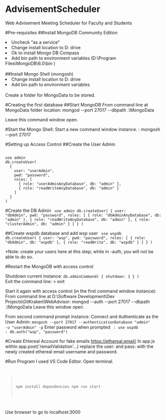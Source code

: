 # AdvisementScheduler
Web Advisement Meeting Scheduler for Faculty and Students

#Pre-requisites
##Install MongoDB Community Edition
  <li>Uncheck "as a service"</li>
  <li> Change install location to D: drive</li>
  <li> Ok to install Mongo DB Compass</li>
  <li> Add bin path to environment variables  (D:\Program Files\MongoDB\6.0\bin )</li>
<br>
##Install Mongo Shell (mongosh)
   <li> Change install location to D: drive</li>
   <li> Add bin path to environment variables</li>
<br>
Create a folder for MongoData to be stored.

#Creating the first database
##Start MongoDB
From command line at MongoData folder location:  mongod --port 27017 --dbpath .\MongoData

Leave this command window open. 

#Start the Mongo Shell:
Start a new command window instance.
: mongosh --port 27017

#Setting up Access Control
##Create the User Admin

<code>
use admin
db.createUser(
  {
    user: "userAdmin",
    pwd: "password", 
    roles: [
      { role: "userAdminAnyDatabase", db: "admin" },
      { role: "readWriteAnyDatabase", db: "admin" }
    ]
  }
)
</code>

#Create the DB Admin
<code>
use admin
db.createUser(
  {
    user: "dbAdmin",
    pwd: "password", 
    roles: [
      { role: "dbAdminAnyDatabase", db: "admin" },
      { role: "readWriteAnyDatabase", db: "admin" },
      { role: "clusterAdmin", db: "admin" }
    ]
  }
)
</code>

##Create wspdb database and add wsp user
<code>
use wspdb
db.createUser(
  {
    user: "wsp",
    pwd: "password",
    roles: [
      { role: "dbAdmin", db: "wspdb" },
      { role: "readWrite", db: "wspdb" }
    ]
  }
)
</code>

*Note: create your users here at this step; while in -auth, you will not be able to do so.

#Restart the MongoDB with access control

Shutdown current instance: 
<code>db.adminCommand( { shutdown: 1 } ) </code>
Exit the command line: > exit

Start it again with access control (in the first command window instance): 
From command line at D:\Software Development\Dev Projects\GitKraken\WebAdvisor: mongod --auth --port 27017 --dbpath .\MongoData
Leave this window open.

From second command prompt instance:
Connect and Authenticate as the User Admin:
<code>mongosh --port 27017  --authenticationDatabase "admin" -u "userAdmin" -p</code>
Enter password when prompted
<code>
: use wspdb
: db.auth("wsp", "password")
</code>

#Create Ehtereal Account for fake emails
https://ethereal.email/
In app.js within app.post('/emailValidation'...) replace the user: and pass: with the newly created 
ethereal email username and password. 

#Run Program
I used VS Code Editor. Open terminal.
<code>
> npm install dependencies
> npm run start
</code>

Use browser to go to localhost:3000

